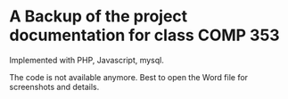 
A Backup of the project documentation for class COMP 353
========================================================

Implemented with PHP, Javascript, mysql.

The code is not available anymore. Best to open the Word file for screenshots and details.